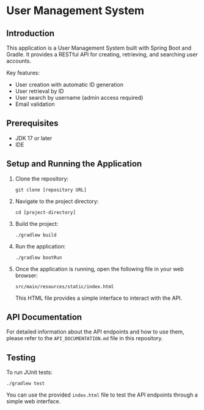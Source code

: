 # User Management System

## Introduction

This application is a User Management System built with Spring Boot and Gradle. It provides a RESTful API for creating, retrieving, and searching user accounts.

Key features:
- User creation with automatic ID generation
- User retrieval by ID
- User search by username (admin access required)
- Email validation

## Prerequisites

- JDK 17 or later
- IDE

## Setup and Running the Application

1. Clone the repository:
   ```
   git clone [repository URL]
   ```

2. Navigate to the project directory:
   ```
   cd [project-directory]
   ```

3. Build the project:
   ```
   ./gradlew build
   ```

4. Run the application:
   ```
   ./gradlew bootRun
   ```

5. Once the application is running, open the following file in your web browser:
   ```
   src/main/resources/static/index.html
   ```
   This HTML file provides a simple interface to interact with the API.

## API Documentation

For detailed information about the API endpoints and how to use them, please refer to the `API_DOCUMENTATION.md` file in this repository.

## Testing

To run JUnit tests:
```
./gradlew test
```

You can use the provided `index.html` file to test the API endpoints through a simple web interface.